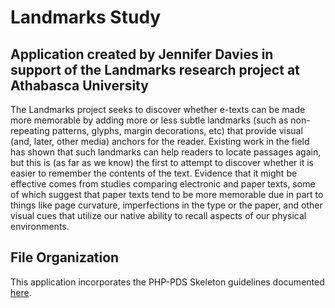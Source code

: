 # Landmarks Study
## Application created by Jennifer Davies in support of the Landmarks research project at Athabasca University
The Landmarks project seeks to discover whether e-texts can be made more memorable by adding more or less
subtle landmarks (such as non-repeating patterns, glyphs, margin decorations, etc) that provide visual (and, later,
other media) anchors for the reader. Existing work in the field has shown that such landmarks can help
readers to locate passages again, but this is (as far as we know) the first to attempt to discover whether
it is easier to remember the contents of the text. Evidence that it might be effective comes from studies
comparing electronic and paper texts, some of which suggest that paper texts tend
to be more memorable due in part to things like page curvature, imperfections in the type or the paper, and other 
visual cues that utilize our native ability to recall aspects of our physical environments.
## File Organization
This application incorporates the PHP-PDS Skeleton guidelines documented [here](https://github.com/php-pds/skeleton).
